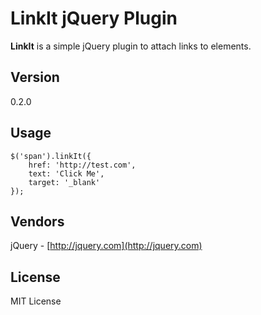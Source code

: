 # LinkIt jQuery Plugin #
**LinkIt** is a simple jQuery plugin to attach links to elements.
## Version
0.2.0
## Usage ##
    $('span').linkIt({
		href: 'http://test.com',
		text: 'Click Me',
		target: '_blank'
	});
## Vendors ##
jQuery - [http://jquery.com](http://jquery.com)
## License ##
MIT License